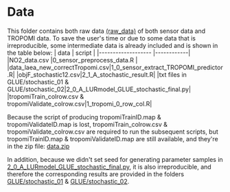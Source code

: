 # Data
This folder contains both raw data [(raw_data)][1] of both sensor data and TROPOMI data. 
To save the user's time or due to some data that is irreproducible, some intermediate data is already included and is shown in the table below:
| data               | script       |
|------------------- |------------|
|NO2_data.csv        |0_sensor_preprocess_data.R |
|data_laea_new_correctTropomi.csv|1_0_sensor_extract_TROPOMI_predictor.R|
|objF_stochastic12.csv|2_1_A_stochastic_result.R|
|txt files in GLUE/stochastic_01 & GLUE/stochastic_02|2_0_A_LURmodel_GLUE_stochastic_final.py|
|tropomiTrain_colrow.csv & tropomiValidate_colrow.csv|1_tropomi_0_row_col.R|

Because the script of producing tropomiTrainID.map & tropomiValidateID.map is lost, tropomiTrain_colrow.csv & tropomiValidate_colrow.csv are required to run the subsequent scripts, but  tropomiTrainID.map & tropomiValidateID.map are still available, and they're in the zip file: [data.zip][2]

In addition, because we didn't set seed for generating parameter samples in  [2_0_A_LURmodel_GLUE_stochastic_final.py][3], it is also irreproducible, and therefore the corresponding results are provided in the folders [GLUE/stochastic_01][4] & [GLUE/stochastic_02][5].



[1]:https://github.com/co822ee/LUR_optimization/tree/master/data/raw_data
[2]:https://github.com/co822ee/LUR_optimization/blob/master/data.zip
[3]:https://github.com/co822ee/LUR_optimization/blob/master/lib/2_0_A_LURmodel_GLUE_stochastic_final.py
[4]:https://github.com/co822ee/LUR_optimization/tree/master/data/GLUE/stochastic_01
[5]:https://github.com/co822ee/LUR_optimization/tree/master/data/GLUE/stochastic_02